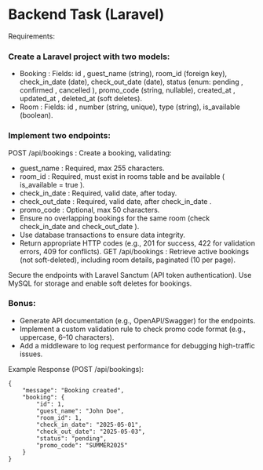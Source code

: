 # Backend Task (Laravel)
Requirements:

### Create a Laravel project with two models:
* Booking : Fields: id , guest_name (string), room_id (foreign key), check_in_date (date), check_out_date (date), status (enum: pending ,
  confirmed , cancelled ), promo_code (string, nullable), created_at , updated_at , deleted_at (soft deletes).
* Room : Fields: id , number (string, unique), type (string), is_available (boolean).

### Implement two endpoints:
POST /api/bookings : Create a booking, validating:
* guest_name : Required, max 255 characters.
* room_id : Required, must exist in rooms table and be available ( is_available = true ).
* check_in_date : Required, valid date, after today.
* check_out_date : Required, valid date, after check_in_date .
* promo_code : Optional, max 50 characters.
* Ensure no overlapping bookings for the same room (check check_in_date and check_out_date ).
* Use database transactions to ensure data integrity.
* Return appropriate HTTP codes (e.g., 201 for success, 422 for validation errors, 409 for conflicts).
  GET /api/bookings : Retrieve active bookings (not soft-deleted), including room details, paginated (10 per page).


Secure the endpoints with Laravel Sanctum (API token authentication).
Use MySQL for storage and enable soft deletes for bookings.

### Bonus:
* Generate API documentation (e.g., OpenAPI/Swagger) for the endpoints.
* Implement a custom validation rule to check promo code format (e.g., uppercase, 6–10 characters).
* Add a middleware to log request performance for debugging high-traffic issues.

Example Response (POST /api/bookings):
```
{
    "message": "Booking created",
    "booking": {
        "id": 1,
        "guest_name": "John Doe",
        "room_id": 1,
        "check_in_date": "2025-05-01",
        "check_out_date": "2025-05-03",
        "status": "pending",
        "promo_code": "SUMMER2025"
    }
}
```
